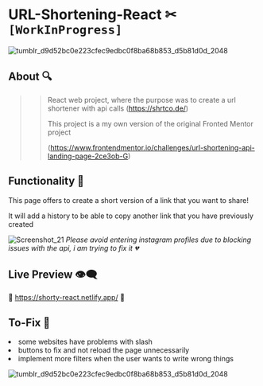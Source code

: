 # URL-Shortening-React ✂ `[WorkInProgress]`
![tumblr_d9d52bc0e223cfec9edbc0f8ba68b853_d5b81d0d_2048](https://user-images.githubusercontent.com/72955349/200477927-193e4d31-a67b-416b-b5eb-d317c433e981.png)

## About 🔍

>>React web project, where the purpose was to create a url shortener with api calls (https://shrtco.de/) </p>
>>This project is a my own version of the original Fronted Mentor project </p> (https://www.frontendmentor.io/challenges/url-shortening-api-landing-page-2ce3ob-G)

## Functionality 🌈
This page offers to create a short version of a link that you want to share! </p>
It will add a history to be able to copy another link that you have previously created </p>

![Screenshot_21](https://user-images.githubusercontent.com/72955349/200478925-cc4697d9-d7d5-4cf8-901e-c782235f6f5c.png)
<i> Please avoid entering instagram profiles due to blocking issues with the api, i am trying to fix it 💔 </i>

## Live Preview 👁‍🗨
🌌 https://shorty-react.netlify.app/ 🌌

## To-Fix 🔧
<li> some websites have problems with slash </li>
<li> buttons to fix and not reload the page unnecessarily </li>
<li> implement more filters when the user wants to write wrong things </li>

![tumblr_d9d52bc0e223cfec9edbc0f8ba68b853_d5b81d0d_2048](https://user-images.githubusercontent.com/72955349/200477927-193e4d31-a67b-416b-b5eb-d317c433e981.png)
